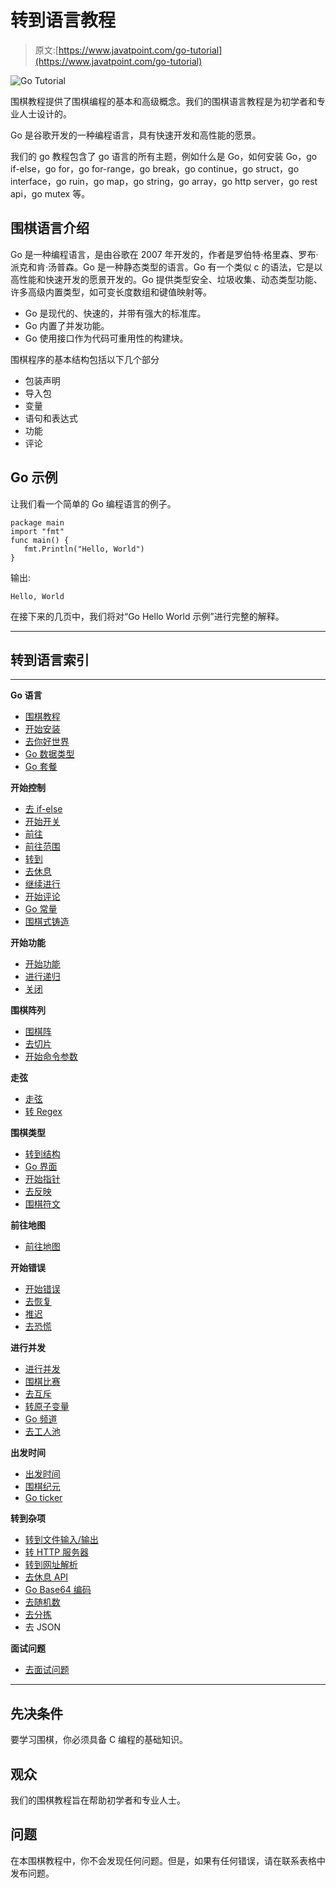 # 转到语言教程

> 原文:[https://www.javatpoint.com/go-tutorial](https://www.javatpoint.com/go-tutorial)

![Go Tutorial](../Images/c2e67875334594d915096fbe5452ef05.png)

围棋教程提供了围棋编程的基本和高级概念。我们的围棋语言教程是为初学者和专业人士设计的。

Go 是谷歌开发的一种编程语言，具有快速开发和高性能的愿景。

我们的 go 教程包含了 go 语言的所有主题，例如什么是 Go，如何安装 Go，go if-else，go for，go for-range，go break，go continue，go struct，go interface，go ruin，go map，go string，go array，go http server，go rest api，go mutex 等。

## 围棋语言介绍

Go 是一种编程语言，是由谷歌在 2007 年开发的，作者是罗伯特·格里森、罗布·派克和肯·汤普森。Go 是一种静态类型的语言。Go 有一个类似 c 的语法，它是以高性能和快速开发的愿景开发的。Go 提供类型安全、垃圾收集、动态类型功能、许多高级内置类型，如可变长度数组和键值映射等。

*   Go 是现代的、快速的，并带有强大的标准库。
*   Go 内置了并发功能。
*   Go 使用接口作为代码可重用性的构建块。

围棋程序的基本结构包括以下几个部分

*   包装声明
*   导入包
*   变量
*   语句和表达式
*   功能
*   评论

## Go 示例

让我们看一个简单的 Go 编程语言的例子。

```
package main
import "fmt"
func main() {
   fmt.Println("Hello, World")
}

```

输出:

```
Hello, World

```

在接下来的几页中，我们将对“Go Hello World 示例”进行完整的解释。

* * *

## 转到语言索引

* * *

**Go 语言**

*   [围棋教程](go-tutorial)
*   [开始安装](go-installation)
*   [去你好世界](go-hello-world-example)
*   [Go 数据类型](go-data-types)
*   [Go 套餐](go-package-import-visibility)

**开始控制**

*   [去 if-else](go-if-else)
*   [开始开关](go-switch)
*   [前往](go-for)
*   [前往范围](go-for-range)
*   [转到](go-goto)
*   [去休息](go-break)
*   [继续进行](go-continue)
*   [开始评论](go-comments)
*   [Go 常量](go-constants)
*   [围棋式铸造](go-type-casting)

**开始功能**

*   [开始功能](go-functions)
*   [进行递归](go-recursion)
*   [关闭](go-closure)

**围棋阵列**

*   [围棋阵](go-array)
*   [去切片](go-slice)
*   [开始命令参数](go-command-line-arguments)

**走弦**

*   [走弦](go-string)
*   [转 Regex](go-regex)

**围棋类型**

*   [转到结构](go-struct)
*   [Go 界面](go-interface)
*   [开始指针](go-pointer)
*   [去反映](go-reflect)
*   [围棋符文](go-rune)

**前往地图**

*   [前往地图](go-map)

**开始错误**

*   [开始错误](go-error)
*   [去恢复](go-recover)
*   [推迟](go-defer)
*   [去恐慌](go-panic)

**进行并发**

*   [进行并发](go-concurrency)
*   [围棋比赛](go-race)
*   [去互斥](go-mutex)
*   [转原子变量](go-atomic-variable)
*   [Go 频道](go-channel)
*   [去工人池](go-worker-pools)

**出发时间**

*   [出发时间](go-time)
*   [围棋纪元](go-epoch)
*   [Go ticker](go-tickers)

**转到杂项**

*   [转到文件输入/输出](go-file-io)
*   [转 HTTP 服务器](go-http-server)
*   [转到网址解析](go-url-parsing)
*   [去休息 API](go-rest-api)
*   [Go Base64 编码](go-base64-encoding)
*   [去随机数](go-random-number)
*   [去分拣](go-sorting)
*   去 JSON

**面试问题**

*   [去面试问题](go-programming-interview-questions)

* * *

## 先决条件

要学习围棋，你必须具备 C 编程的基础知识。

## 观众

我们的围棋教程旨在帮助初学者和专业人士。

## 问题

在本围棋教程中，你不会发现任何问题。但是，如果有任何错误，请在联系表格中发布问题。